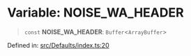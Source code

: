 # Variable: NOISE\_WA\_HEADER

> `const` **NOISE\_WA\_HEADER**: `Buffer`\<`ArrayBuffer`\>

Defined in: [src/Defaults/index.ts:20](https://github.com/Fokusdotid/Baileys/blob/039f28db78950e3bac7c407f144ea390dcdf207d/src/Defaults/index.ts#L20)
